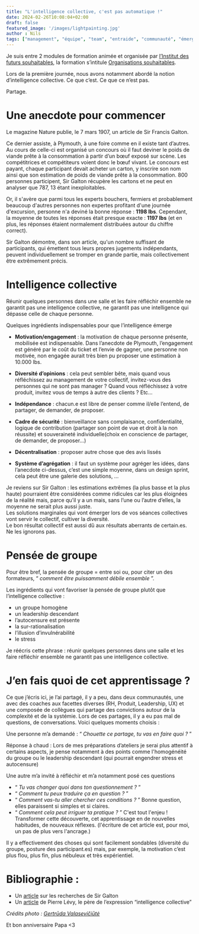 ```yaml
---
title: "L'intelligence collective, c'est pas automatique !"
date: 2024-02-26T10:08:04+02:00
draft: false
featured_image: '/images/lightpainting.jpg'
author : Nils
tags: ["management", "équipe", "team", "entraide", "communauté", "émergence"]
---
```


Je suis entre 2 modules de formation animée et organisée par [l’Institut des futurs souhaitables](https://www.futurs-souhaitables.org/), la formation s’intitule [Organisations souhaitables](https://communaute.futurs-souhaitables.org/page/la-focuslab-organisations-souhaitables).

Lors de la première journée, nous avons notamment abordé la notion d’intelligence collective. Ce que c’est. Ce que ce n’est pas.

Partage.


# Une anecdote pour commencer

Le magazine Nature publie, le 7 mars 1907, un article de Sir Francis Galton.  

Ce dernier assiste, à Plymouth, à une foire comme en il existe tant d’autres. Au cours de celle-ci est organisé un concours où il faut deviner le poids de viande prête à la consommation à partir d’un bœuf exposé sur scène. Les compétitrices et compétiteurs voient donc le bœuf vivant. Le concours est payant, chaque participant devait acheter un carton, y inscrire son nom ainsi que son estimation de poids de viande prête à la consommation.
800 personnes participent, Sir Galton récupère les cartons et ne peut en analyser que 787, 13 étant inexploitables.  

Or, il s'avère que parmi tous les experts bouchers, fermiers et probablement beaucoup d'autres personnes non expertes profitant d'une journée d'excursion, personne n'a deviné la bonne réponse : **1198 lbs**. Cependant, la moyenne de toutes les réponses était presque exacte : **1197 lbs** (et en plus, les réponses étaient normalement distribuées autour du chiffre correct).

Sir Galton démontre, dans son article, qu'un nombre suffisant de participants, qui émettent tous leurs propres jugements indépendants, peuvent individuellement se tromper en grande partie, mais collectivement être extrêmement précis.


# Intelligence collective

Réunir quelques personnes dans une salle et les faire réfléchir ensemble ne garantit pas une intelligence collective, ne garantit pas une intelligence qui dépasse celle de chaque personne.

Quelques ingrédients indispensables pour que l’intelligence émerge  

* **Motivation/engagement** : la motivation de chaque personne présente, mobilisée est indispensable. Dans l’anecdote de Plymouth, l’engagement est généré par le coût du ticket et l’envie de gagner, une personne non motivée, non engagée aurait très bien pu proposer une estimation à 10.000 lbs.  
  
* **Diversité d’opinions** : cela peut sembler bête, mais quand vous réfléchissez au management de votre collectif, invitez-vous des personnes qui ne sont pas manager ? Quand vous réfléchissez à votre produit, invitez vous de temps à autre des clients ? Etc…  

* **Indépendance** : chacun.e est libre de penser comme il/elle l’entend, de partager, de demander, de proposer.  
* **Cadre de sécurité** : bienveillance sans complaisance, confidentialité, logique de contribution (partager son point de vue et droit à la non réussite) et souveraineté individuelle(choix en conscience de partager, de demander, de proposer…)  
  
* **Décentralisation** : proposer autre chose que des avis lissés  
  
* **Système d’agrégation** : il faut un système pour agréger les idées, dans l’anecdote ci-dessus, c’est une simple moyenne, dans un design sprint, cela peut être une galerie des solutions, …  

Je reviens sur Sir Galton : les estimations extrêmes (la plus basse et la plus haute) pourraient être considérées comme ridicules car les plus éloignées de la réalité mais, parce qu’il y a un mais, sans l’une ou l’autre d’elles, la moyenne ne serait plus aussi juste.  
Les solutions marginales qui vont émerger lors de vos séances collectives vont servir le collectif, cultiver la diversité.  
Le bon résultat collectif est aussi dû aux résultats aberrants de certain.es. Ne les ignorons pas.



# Pensée de groupe

Pour être bref, la pensée de groupe = entre soi ou, pour citer un des formateurs, “ *comment être puissamment débile ensemble* ”.

Les ingrédients qui vont favoriser la pensée de groupe plutôt que l’intelligence collective :  

* un groupe homogène  
* un leadership descendant  
* l’autocensure est présente  
* la sur-rationalisation  
* l’illusion d’invulnérabilité  
* le stress  

Je réécris cette phrase : réunir quelques personnes dans une salle et les faire réfléchir ensemble ne garantit pas une intelligence collective.

# J’en fais quoi de cet apprentissage ?
Ce que j’écris ici, je l’ai partagé, il y a peu, dans deux communautés, une avec des coaches aux facettes diverses (RH, Produit, Leadership, UX) et une composée de collègues qui partage des convictions autour de la complexité et de la systémie.
Lors de ces partages, il y a eu pas mal de questions, de conversations. Voici quelques moments choisis : 

Une personne m’a demandé : “ *Chouette ce partage, tu vas en faire quoi ?* ”

Réponse à chaud : Lors de mes préparations d’ateliers je serai plus attentif à certains aspects, je pense notamment à des points comme l'homogénéité du groupe ou le leadership descendant (qui pourrait engendrer stress et autocensure)

Une autre m’a invité à réfléchir et m’a notamment posé ces questions  
- “ *Tu vas changer quoi dans ton questionnement ?* ”  
- “ *Comment tu peux traduire ça en question ?* ”  
- “ *Comment vas-tu aller chercher ces conditions ?* ” Bonne question, elles paraissent si simples et si claires.  
- “ *Comment cela peut irriguer ta pratique ?* ” C'est tout l'enjeu ! Transformer cette découverte, cet apprentissage en de nouvelles habitudes, de nouveaux réflexes. (l'écriture de cet article est, pour moi, un pas de plus vers l'ancrage.)  

Il y a effectivement des choses qui sont facilement sondables (diversité du groupe, posture des participant.es) mais, par exemple, la motivation c’est plus flou, plus fin, plus nébuleux et très expérientiel.

# Bibliographie :  
- Un [article](https://www.roywalkerwealth.com/2018/01/why-you-cant-beat-market-sir-francis-galton.html) sur les recherches de Sir Galton  
- Un [article](https://www.cairn.info/revue-societes-2003-1-page-105.htm) de Pierre Lévy, le père de l’expression “intelligence collective”  


*Crédits photo : [Gertrūda Valasevičiūtė](https://unsplash.com/fr/@skraidantisdrambliukas)*

Et bon anniversaire Papa <3
